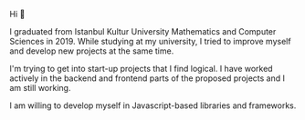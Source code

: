 Hi 👋

I graduated from Istanbul Kultur University Mathematics and Computer Sciences in 2019. While studying at my university, I tried to improve myself and develop new projects at the same time.

I'm trying to get into start-up projects that I find logical. I have worked actively in the backend and frontend parts of the proposed projects and I am still working.

I am willing to develop myself in Javascript-based libraries and frameworks.

